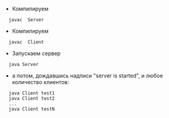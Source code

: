 * Компилируем
```shell
  javac  Server
```
* Компилируем 
```shell
  javac  Client
```
* Запускаем сервер
```shell
  java Server
```

* а потом, дождавшись надписи "server is started", и любое количество клиентов:
```shell
  java Client test1
  java Client test2
  ...
  java Client testN
```
